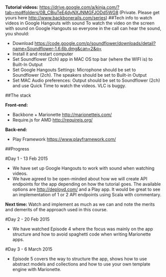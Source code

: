 **Tutorial videos:** 
https://drive.google.com/a/kinja.com/?tab=mo#folders/0B_CBiuTeE4dyNXJNMGFJODd5WG8 (Private. Please get yours here http://www.backbonerails.com/series)
##Tech info to watch videos in Google Hangouts with sound
To watch the video on the screen with sound on Google Hangouts so everyone in the call can hear the sound, you should:
- Download https://code.google.com/p/soundflower/downloads/detail?name=Soundflower-1.6.6b.dmg&can=2&q=
- Install it and restart computer
- Set Soundflower (2ch) app in MAC OS top bar (where the WIFI is) to Built-In Output
- Set Google Hangouts Settings: Microphone should be set to Soundflower (2ch). The speakers should be set to Built-in Output
- Set MAC Audio preferences: Output should be set to Soundflower (2ch) and use Quick Time to watch the videos. VLC is buggy.

##The stack

**Front-end:**
- Backbone + Marionette http://marionettejs.com/
- Require.js for AMD http://requirejs.org/

**Back-end:**
- Play Framework https://www.playframework.com/

##Progress

#Day 1 - 13 Feb 2015
- We have set up Google Hangouts to work with sound when watching videos.
- We have agreed to be open-minded about how we will create API endpoints for the app depending on how the tutorial goes. The available options are http://deployd.com/ and a Play app. It would be great to see an implementation of 1 or 2 API endpoints using Scala with commentary.

**Next time:** Watch and implement as much as we can and note the merits and demerits of the approach used in this course. 


#Day 2 - 20 Feb 2015
- We have watched Episode 4 where the focus was mainly on the app structure and how to avoid spaghetti code when writing Marionette apps.

#Day 3 - 6 March 2015
- Episode 5 covers the way to structure the app, shows how to use abstract models and collections and how to use your own template engine with Marionette.

